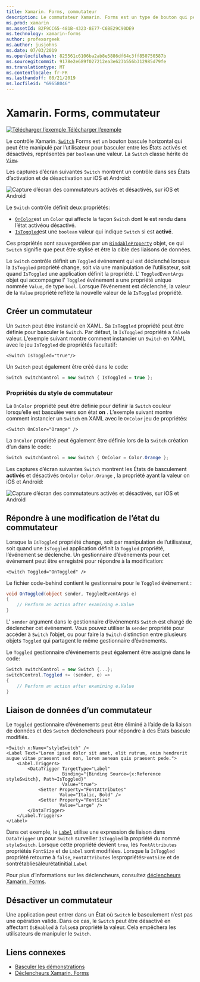 ```yaml
---
title: Xamarin. Forms, commutateur
description: Le commutateur Xamarin. Forms est un type de bouton qui peut être manipulé par l’utilisateur pour basculer entre les États activé et désactivé. Cet article explique comment utiliser la classe Switch pour afficher un élément d’interface utilisateur de basculement.
ms.prod: xamarin
ms.assetId: B2F9CC65-481B-4323-8E77-C6BE29C90DE9
ms.technology: xamarin-forms
author: profexorgeek
ms.author: jusjohns
ms.date: 07/03/2019
ms.openlocfilehash: 825561c6106ba2ab8e5886df64c3ff850750587b
ms.sourcegitcommit: 9178e2e689f027212ea3e623b556b312985d79fe
ms.translationtype: MT
ms.contentlocale: fr-FR
ms.lasthandoff: 08/21/2019
ms.locfileid: "69658046"
---
```

# <a name="xamarinforms-switch"></a>Xamarin. Forms, commutateur

[![Télécharger l’exemple](~/media/shared/download.png) Télécharger l’exemple](https://docs.microsoft.com/samples/xamarin/xamarin-forms-samples/userinterface-switchdemos/)

Le contrôle Xamarin. [`Switch`](xref:Xamarin.Forms.Switch) Forms est un bouton bascule horizontal qui peut être manipulé par l’utilisateur pour basculer entre les États activés et désactivés, représentés par `boolean` une valeur. La `Switch` classe hérite de [`View`](xref:Xamarin.Forms.View).

Les captures d’écran suivantes `Switch` montrent un contrôle dans ses États d’activation et de désactivation sur iOS et Android:

![Capture d’écran des commutateurs activés et désactivés, sur iOS et Android](switch-images/switch-states-default.png "Commutateurs sur iOS et Android")

Le `Switch` contrôle définit deux propriétés:

* [`OnColor`](xref:Xamarin.Forms.Switch.OnColor)est un `Color` qui affecte la façon `Switch` dont le est rendu dans l’état activéou désactivé.
* [`IsToggled`](xref:Xamarin.Forms.Switch.IsToggled)est une `boolean` valeur qui indique `Switch` si est **activé**.

Ces propriétés sont sauvegardées par un [`BindableProperty`](xref:Xamarin.Forms.BindableProperty) objet, ce qui `Switch` signifie que peut être stylisé et être la cible des liaisons de données.

Le `Switch` contrôle définit un `Toggled` événement qui est déclenché lorsque la `IsToggled` propriété change, soit via une manipulation de l’utilisateur, soit quand `IsToggled` une application définit la propriété. L' `ToggledEventArgs` objet qui accompagne l' `Toggled` événement a une propriété unique nommée `Value`, de type `bool`. Lorsque l’événement est déclenché, la valeur de la `Value` propriété reflète la nouvelle valeur de la `IsToggled` propriété.

## <a name="create-a-switch"></a>Créer un commutateur

Un `Switch` peut être instancié en XAML. Sa `IsToggled` propriété peut être définie pour basculer le `Switch`. Par défaut, la `IsToggled` propriété a `false`la valeur. L’exemple suivant montre comment instancier un `Switch` en XAML avec le jeu `IsToggled` de propriétés facultatif:

```xaml
<Switch IsToggled="true"/>
```

Un `Switch` peut également être créé dans le code:

```csharp
Switch switchControl = new Switch { IsToggled = true };
```

### <a name="switch-style-properties"></a>Propriétés du style de commutateur

La `OnColor` propriété peut être définie pour définir la `Switch` couleur lorsqu’elle est basculée vers son état **on** . L’exemple suivant montre comment instancier un `Switch` en XAML avec le `OnColor` jeu de propriétés:

```xaml
<Switch OnColor="Orange" />
```

La `OnColor` propriété peut également être définie lors de la `Switch` création d’un dans le code:

```csharp
Switch switchControl = new Switch { OnColor = Color.Orange };
```

Les captures d’écran suivantes `Switch` montrent les États de basculement **activés** et désactivés `OnColor` `Color.Orange` , la propriété ayant la valeur on iOS et Android:

![Capture d’écran des commutateurs activés et désactivés, sur iOS et Android](switch-images/switch-states-oncolor.png "Commutateurs sur iOS et Android")

## <a name="respond-to-a-switch-state-change"></a>Répondre à une modification de l’état du commutateur

Lorsque la `IsToggled` propriété change, soit par manipulation de l’utilisateur, soit quand une `IsToggled` application définit la `Toggled` propriété, l’événement se déclenche. Un gestionnaire d’événements pour cet événement peut être enregistré pour répondre à la modification:

```xaml
<Switch Toggled="OnToggled" />
```

Le fichier code-behind contient le gestionnaire pour le `Toggled` événement :

```csharp
void OnToggled(object sender, ToggledEventArgs e)
{
    // Perform an action after examining e.Value
}
```

L' `sender` argument dans le gestionnaire d’événements `Switch` est chargé de déclencher cet événement. Vous pouvez utiliser la `sender` propriété pour accéder à `Switch` l’objet, ou pour faire la `Switch` distinction entre plusieurs objets `Toggled` qui partagent le même gestionnaire d’événements.

Le `Toggled` gestionnaire d’événements peut également être assigné dans le code:

```csharp
Switch switchControl = new Switch {...};
switchControl.Toggled += (sender, e) =>
{
    // Perform an action after examining e.Value
}
```

## <a name="data-bind-a-switch"></a>Liaison de données d’un commutateur

Le `Toggled` gestionnaire d’événements peut être éliminé à l’aide de la liaison de données et des `Switch` déclencheurs pour répondre à des États bascule modifiés.

```xaml
<Switch x:Name="styleSwitch" />
<Label Text="Lorem ipsum dolor sit amet, elit rutrum, enim hendrerit augue vitae praesent sed non, lorem aenean quis praesent pede.">
    <Label.Triggers>
        <DataTrigger TargetType="Label"
                     Binding="{Binding Source={x:Reference styleSwitch}, Path=IsToggled}"
                     Value="true">
            <Setter Property="FontAttributes"
                    Value="Italic, Bold" />
            <Setter Property="FontSize"
                    Value="Large" />
        </DataTrigger>
    </Label.Triggers>
</Label>
```

Dans cet exemple, le [`Label`](xref:Xamarin.Forms.Label) utilise une expression de liaison dans `DataTrigger` un pour `Switch` surveiller `IsToggled` la propriété du nommé `styleSwitch`. Lorsque cette propriété devient `true`, les `FontAttributes` propriétés `FontSize` et de `Label` sont modifiées. Lorsque la `IsToggled` propriété retourne à `false`, `FontAttributes` lespropriétés`FontSize` et de sontrétabliesàleurétatinitial.`Label`

Pour plus d’informations sur les déclencheurs, consultez [déclencheurs Xamarin. Forms](~/xamarin-forms/app-fundamentals/triggers.md).

## <a name="disable-a-switch"></a>Désactiver un commutateur

Une application peut entrer dans un État où `Switch` le basculement n’est pas une opération valide. Dans ce cas, le `Switch` peut être désactivé en affectant `IsEnabled` à `false`sa propriété la valeur. Cela empêchera les utilisateurs de manipuler le `Switch`.

## <a name="related-links"></a>Liens connexes

* [Basculer les démonstrations](https://docs.microsoft.com/samples/xamarin/xamarin-forms-samples/userinterface-switchdemos/)
* [Déclencheurs Xamarin. Forms](~/xamarin-forms/app-fundamentals/triggers.md)
